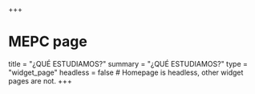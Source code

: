 +++
# MEPC page
title = "¿QUÉ ESTUDIAMOS?"
summary = "¿QUÉ ESTUDIAMOS?"
type = "widget_page"
headless = false  # Homepage is headless, other widget pages are not.
+++
